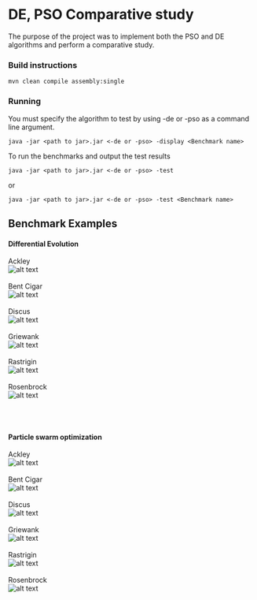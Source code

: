 # DE, PSO Comparative study

The purpose of the project was to implement both 
the PSO and DE algorithms and perform a comparative study.

### Build instructions
```
mvn clean compile assembly:single
```

### Running

You must specify the algorithm to test by using -de or -pso as
a command line argument.

```
java -jar <path to jar>.jar <-de or -pso> -display <Benchmark name>
```

To run the benchmarks and output the test results
```
java -jar <path to jar>.jar <-de or -pso> -test
```
or
```
java -jar <path to jar>.jar <-de or -pso> -test <Benchmark name>
```

## Benchmark Examples

#### Differential Evolution

Ackley <br>
![alt text](https://github.com/BradleyWood/DE-vs-PSO/blob/master/results/DE/DE_Ackley.gif?raw=true)<br><br>
Bent Cigar <br>
![alt text](https://github.com/BradleyWood/DE-vs-PSO/blob/master/results/DE/DE_BentCigar.gif?raw=true)<br><br>
Discus <br>
![alt text](https://github.com/BradleyWood/DE-vs-PSO/blob/master/results/DE/DE_Discus.gif?raw=true)<br><br>
Griewank <br>
![alt text](https://github.com/BradleyWood/DE-vs-PSO/blob/master/results/DE/DE_Griewank.gif?raw=true)<br><br>
Rastrigin <br>
![alt text](https://github.com/BradleyWood/DE-vs-PSO/blob/master/results/DE/DE_Rastrigin.gif?raw=true)<br><br>
Rosenbrock <br>
![alt text](https://github.com/BradleyWood/DE-vs-PSO/blob/master/results/DE/DE_Rosenbrock.gif?raw=true)<br><br>

<br>

#### Particle swarm optimization
Ackley <br>
![alt text](https://github.com/BradleyWood/DE-vs-PSO/blob/master/results/PSO/PSO_Ackley.gif?raw=true)<br><br>
Bent Cigar <br>
![alt text](https://github.com/BradleyWood/DE-vs-PSO/blob/master/results/PSO/PSO_BentCigar.gif?raw=true)<br><br>
Discus <br>
![alt text](https://github.com/BradleyWood/DE-vs-PSO/blob/master/results/PSO/PSO_Discus.gif?raw=true)<br><br>
Griewank <br>
![alt text](https://github.com/BradleyWood/DE-vs-PSO/blob/master/results/PSO/PSO_Griewank.gif?raw=true)<br><br>
Rastrigin <br>
![alt text](https://github.com/BradleyWood/DE-vs-PSO/blob/master/results/PSO/PSO_Rastrigin.gif?raw=true)<br><br>
Rosenbrock <br>
![alt text](https://github.com/BradleyWood/DE-vs-PSO/blob/master/results/PSO/PSO_Rosenbrock.gif?raw=true)<br><br>